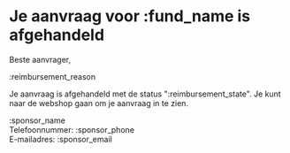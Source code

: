 # Je aanvraag voor :fund_name is afgehandeld

Beste aanvrager,
&nbsp;

:reimbursement_reason
&nbsp;  

Je aanvraag is afgehandeld met de status ":reimbursement_state". 
Je kunt naar de webshop gaan om je aanvraag in te zien.
&nbsp;  

:sponsor_name
&nbsp;  
Telefoonnummer: :sponsor_phone
&nbsp;  
E-mailadres: :sponsor_email
